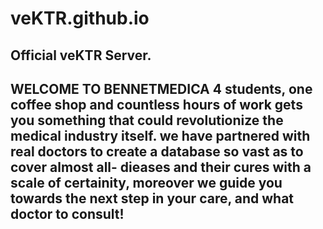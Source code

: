 # veKTR.github.io
Official veKTR Server.
------------------------------------------------------------------------------------------------------------------------------------------
WELCOME TO BENNETMEDICA
4 students, one coffee shop and countless hours of work gets you something that could revolutionize the medical industry itself. we have partnered with real doctors to create a database so vast as to cover almost all- dieases and their cures with a scale of certainity, moreover we guide you towards the next step in your care, and what doctor to consult!
------------------------------------------------------------------------------------------------------------------------------------------
